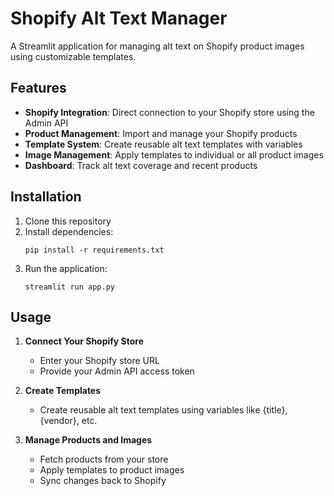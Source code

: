 # Shopify Alt Text Manager

A Streamlit application for managing alt text on Shopify product images using customizable templates.

## Features

- **Shopify Integration**: Direct connection to your Shopify store using the Admin API
- **Product Management**: Import and manage your Shopify products
- **Template System**: Create reusable alt text templates with variables
- **Image Management**: Apply templates to individual or all product images
- **Dashboard**: Track alt text coverage and recent products

## Installation

1. Clone this repository
2. Install dependencies:
   ```
   pip install -r requirements.txt
   ```
3. Run the application:
   ```
   streamlit run app.py
   ```

## Usage

1. **Connect Your Shopify Store**
   - Enter your Shopify store URL
   - Provide your Admin API access token

2. **Create Templates**
   - Create reusable alt text templates using variables like {title}, {vendor}, etc.
   
3. **Manage Products and Images**
   - Fetch products from your store
   - Apply templates to product images
   - Sync changes back to Shopify
